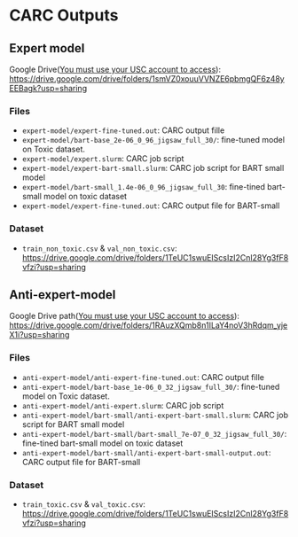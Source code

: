 # CARC Outputs

## Expert model
Google Drive(<ins>You must use your USC account to access</ins>): https://drive.google.com/drive/folders/1smVZ0xouuVVNZE6pbmgQF6z48yEEBagk?usp=sharing

### Files
- `expert-model/expert-fine-tuned.out`: CARC output fille
- `expert-model/bart-base_2e-06_0_96_jigsaw_full_30/`: fine-tuned model on Toxic dataset.
- `expert-model/expert.slurm`: CARC job script
- `expert-model/expert-bart-small.slurm`: CARC job script for BART small model
- `expert-model/bart-small_1.4e-06_0_96_jigsaw_full_30`: fine-tined bart-small model on toxic dataset
- `expert-model/expert-fine-tuned.out`: CARC output file for BART-small

### Dataset
- `train_non_toxic.csv` & `val_non_toxic.csv`: https://drive.google.com/drive/folders/1TeUC1swuEIScsIzI2Cnl28Yg3fF8vfzi?usp=sharing

## Anti-expert-model

Google Drive path(<ins>You must use your USC account to access</ins>): https://drive.google.com/drive/folders/1RAuzXQmb8n1ILaY4noV3hRdqm_yjeX1i?usp=sharing

### Files
- `anti-expert-model/anti-expert-fine-tuned.out`: CARC output fille
- `anti-expert-model/bart-base_1e-06_0_32_jigsaw_full_30/`: fine-tuned model on Toxic dataset.
- `anti-expert-model/anti-expert.slurm`: CARC job script
- `anti-expert-model/bart-small/anti-expert-bart-small.slurm`: CARC job script for BART small model
- `anti-expert-model/bart-small/bart-small_7e-07_0_32_jigsaw_full_30/`: fine-tined bart-small model on toxic dataset
- `anti-expert-model/bart-small/anti-expert-bart-small-output.out`: CARC output file for BART-small


### Dataset
- `train_toxic.csv` & `val_toxic.csv`: https://drive.google.com/drive/folders/1TeUC1swuEIScsIzI2Cnl28Yg3fF8vfzi?usp=sharing